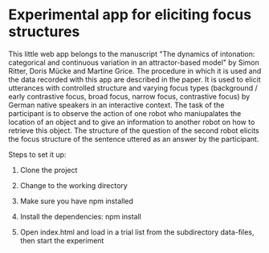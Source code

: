 # Experimental app for eliciting focus structures

This little web app belongs to the manuscript "The dynamics of intonation: categorical and continuous variation in an attractor-based model" by Simon Ritter, Doris Mücke and Martine Grice. The procedure in which it is used and the data recorded with this app are described in the paper. It is used to elicit utterances with controlled structure and varying focus types (background / early contrastive focus, broad focus, narrow focus, contrastive focus) by German native speakers in an interactive context. The task of the participant is to observe the action of one robot who maniupalates the location of an object and to give an information to another robot on how to retrieve this object. The structure of the question of the second robot elicits the focus structure of the sentence uttered as an answer by the participant.

Steps to set it up:

1. Clone the project

2. Change to the working directory

3. Make sure you have npm installed

4. Install the dependencies: npm install

5. Open index.html and load in a trial list from the subdirectory data-files, then start the experiment
